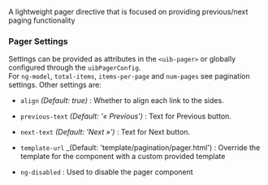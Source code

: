 A lightweight pager directive that is focused on providing previous/next paging functionality

### Pager Settings ###

Settings can be provided as attributes in the `<uib-pager>` or globally configured through the `uibPagerConfig`.  
For `ng-model`, `total-items`, `items-per-page` and `num-pages` see pagination settings. Other settings are:

 * `align`
  _(Default: true)_ :
  Whether to align each link to the sides.

 * `previous-text`
  _(Default: '« Previous')_ :
  Text for Previous button.

 * `next-text`
  _(Default: 'Next »')_ :
  Text for Next button.

 * `template-url`
  _(Default: 'template/pagination/pager.html') :
  Override the template for the component with a custom provided template

 * `ng-disabled` <i class="glyphicon glyphicon-eye-open"></i>
  :
  Used to disable the pager component
